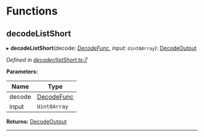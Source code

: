 

# Functions

<a id="decodelistshort"></a>

##  decodeListShort

▸ **decodeListShort**(decode: *[DecodeFunc](_decoder_types_.md#decodefunc)*, input: *`Uint8Array`*): [DecodeOutput](_decoder_types_.md#decodeoutput)

*Defined in [decoder/listShort.ts:7](https://github.com/polkadot-js/common/blob/c11f068/packages/util-rlp/src/decoder/listShort.ts#L7)*

**Parameters:**

| Name | Type |
| ------ | ------ |
| decode | [DecodeFunc](_decoder_types_.md#decodefunc) |
| input | `Uint8Array` |

**Returns:** [DecodeOutput](_decoder_types_.md#decodeoutput)

___

